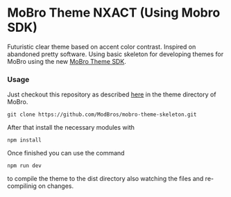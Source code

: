 # MoBro Theme NXACT (Using Mobro SDK)
Futuristic clear theme based on accent color contrast. Inspired on abandoned pretty software.
Using basic skeleton for developing themes for MoBro using the new [MoBro Theme SDK](https://developers.mod-bros.com).

### Usage
Just checkout this repository as described [here](https://developers.mod-bros.com/mobro-theme-sdk/quick-start/) in the
theme directory of MoBro.

``
git clone https://github.com/ModBros/mobro-theme-skeleton.git
``

After that install the necessary modules with

``npm install``

Once finished you can use the command 

``npm run dev`` 

to compile the theme to the dist directory also watching the files and re-compilinig on changes.

